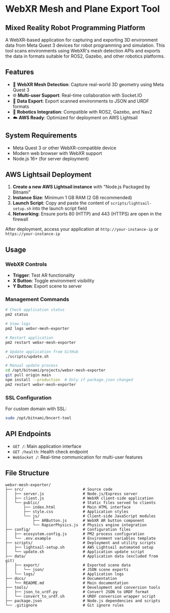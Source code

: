 # WebXR Mesh and Plane Export Tool

## Mixed Reality Robot Programming Platform

A WebXR-based application for capturing and exporting 3D environment data from Meta Quest 3 devices for robot programming and simulation. This tool scans environments using WebXR's mesh detection APIs and exports the data in formats suitable for ROS2, Gazebo, and other robotics platforms.

## Features

- 🥽 **WebXR Mesh Detection**: Capture real-world 3D geometry using Meta Quest 3
- 🌐 **Multi-user Support**: Real-time collaboration with Socket.IO
- 📡 **Data Export**: Export scanned environments to JSON and URDF formats
- 🤖 **Robotics Integration**: Compatible with ROS2, Gazebo, and Nav2
- ☁️ **AWS Ready**: Optimized for deployment on AWS Lightsail

## System Requirements

- Meta Quest 3 or other WebXR-compatible device
- Modern web browser with WebXR support
- Node.js 16+ (for server deployment)

## AWS Lightsail Deployment

1. **Create a new AWS Lightsail instance** with "Node.js Packaged by Bitnami"
2. **Instance Size**: Minimum 1 GB RAM (2 GB recommended)
3. **Launch Script**: Copy and paste the content of `scripts/lightsail-setup.sh` into the launch script field
4. **Networking**: Ensure ports 80 (HTTP) and 443 (HTTPS) are open in the firewall

After deployment, access your application at `http://your-instance-ip` or `https://your-instance-ip`

## Usage

### WebXR Controls

- **Trigger**: Test AR functionality
- **X Button**: Toggle environment visibility
- **Y Button**: Export scene to server

### Management Commands

```bash
# Check application status
pm2 status

# View logs
pm2 logs webxr-mesh-exporter

# Restart application
pm2 restart webxr-mesh-exporter

# Update application from GitHub
./scripts/update.sh

# Manual update process
cd /opt/bitnami/projects/webxr-mesh-exporter
git pull origin main
npm install --production  # Only if package.json changed
pm2 restart webxr-mesh-exporter
```

### SSL Configuration

For custom domain with SSL:
```bash
sudo /opt/bitnami/bncert-tool
```

## API Endpoints

- `GET /`: Main application interface
- `GET /health`: Health check endpoint
- `WebSocket /`: Real-time communication for multi-user features

## File Structure

```
webxr-mesh-exporter/
├── src/                          # Source code
│   ├── server.js                 # Node.js/Express server
│   ├── client.js                 # WebXR client-side application
│   └── public/                   # Static files served to clients
│       ├── index.html            # Main HTML interface
│       ├── style.css             # Application styles
│       └── js/                   # Client-side JavaScript modules
│           ├── ARButton.js       # WebXR AR button component
│           └── RapierPhysics.js  # Physics engine integration
├── config/                       # Configuration files
│   ├── ecosystem.config.js       # PM2 process configuration
│   └── .env.example              # Environment variables template
├── scripts/                      # Deployment and utility scripts
│   ├── lightsail-setup.sh        # AWS Lightsail automated setup
│   └── update.sh                 # Application update script
├── data/                         # Application data (excluded from git)
│   ├── export/                   # Exported scene data
│   │   └── json/                 # JSON scene exports
│   └── logs/                     # Application logs
├── docs/                         # Documentation
│   └── README.md                 # Main documentation
├── tools/                        # Development and conversion tools
│   ├── json_to_urdf.py           # Convert JSON to URDF format
│   └── convert_to_urdf.sh        # URDF conversion wrapper script
├── package.json                  # Node.js dependencies and scripts
└── .gitignore                    # Git ignore rules
```
